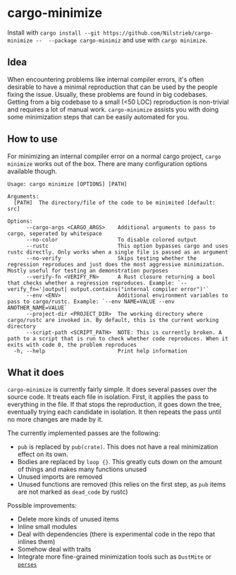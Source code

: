 # cargo-minimize

Install with `cargo install --git https://github.com/Nilstrieb/cargo-minimize --  --package cargo-minimiz` and use with `cargo minimize`.

## Idea

When encountering problems like internal compiler errors, it's often desirable to have a minimal reproduction that can be used by the people fixing the issue. Usually, these problems are found in big codebases. Getting from a big codebase to a small (<50 LOC) reproduction is non-trivial and requires a lot of manual work. `cargo-minimize` assists you with doing some minimization steps that can be easily automated for you.

## How to use

For minimizing an internal compiler error on a normal cargo project, `cargo minimize` works out of the box. There are many configuration options available though.

```
Usage: cargo minimize [OPTIONS] [PATH]

Arguments:
  [PATH]  The directory/file of the code to be minimited [default: src]

Options:
      --cargo-args <CARGO_ARGS>    Additional arguments to pass to cargo, seperated by whitespace
      --no-color                   To disable colored output
      --rustc                      This option bypasses cargo and uses rustc directly. Only works when a single file is passed as an argument
      --no-verify                  Skips testing whether the regression reproduces and just does the most aggressive minimization. Mostly useful for testing an demonstration purposes
      --verify-fn <VERIFY_FN>      A Rust closure returning a bool that checks whether a regression reproduces. Example: `--verify_fn='|output| output.contains("internal compiler error")'`
      --env <ENV>                  Additional environment variables to pass to cargo/rustc. Example: `--env NAME=VALUE --env ANOTHER_NAME=VALUE`
      --project-dir <PROJECT_DIR>  The working directory where cargo/rustc are invoked in. By default, this is the current working directory
      --script-path <SCRIPT_PATH>  NOTE: This is currently broken. A path to a script that is run to check whether code reproduces. When it exits with code 0, the problem reproduces
  -h, --help                       Print help information
  ```
  

## What it does

`cargo-minimize` is currently fairly simple. It does several passes over the source code. It treats each file in isolation.
First, it applies the pass to everything in the file. If that stops the reproduction, it goes down the tree, eventually trying each candidate
in isolation. It then repeats the pass until no more changes are made by it.

The currently implemented passes are the following:
- `pub` is replaced by `pub(crate)`. This does not have a real minimization effect on its own.
- Bodies are replaced by `loop {}`. This greatly cuts down on the amount of things and makes many functions unused
- Unused imports are removed
- Unused functions are removed (this relies on the first step, as `pub` items are not marked as `dead_code` by rustc)

Possible improvements:
- Delete more kinds of unused items
- Inline small modules
- Deal with dependencies (there is experimental code in the repo that inlines them)
- Somehow deal with traits
- Integrate more fine-grained minimization tools such as `DustMite` or [`perses`](https://github.com/uw-pluverse/perses)
